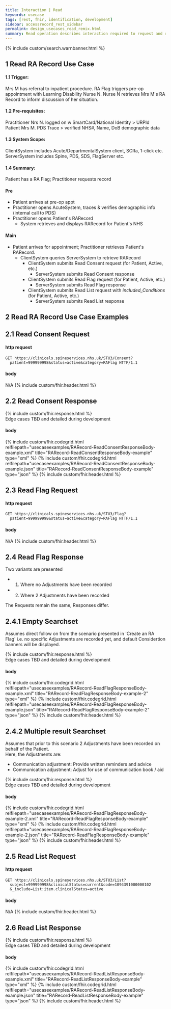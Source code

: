 ```yaml
---
title: Interaction | Read
keywords: usecase
tags: [rest, fhir, identification, development]
sidebar: accessrecord_rest_sidebar
permalink: design_usecases_read_remix.html
summary: Read operation describes interaction required to request and retrieve (and display) a Reasonable Adjustment Flag on Spine via the FHIR&reg; Reasonable Adjustments API
---
```

{% include custom/search.warnbanner.html %}

## 1 Read RA Record Use Case ##
#### 1.1 Trigger: ####
Mrs M has referral to inpatient procedure. RA Flag triggers pre-op appointment with Learning Disability Nurse N. Nurse N retrieves Mrs M's RA Record to inform discussion of her situation.

#### 1.2 Pre-requisites: ####
Practitioner Nrs N. logged on w SmartCard/National Identity > URPId  
Patient Mrs M. PDS Trace > verified NHS#, Name, DoB demographic data  

#### 1.3 System Scope: ####
ClientSystem includes Acute/DepartmentalSystem client, SCRa, 1-click etc.  
ServerSystem includes Spine, PDS, SDS, FlagServer etc.  

#### 1.4 Summary: ####
Patient has a RA Flag; Practitioner requests record
#### Pre ####
* Patient arrives at pre-op appt  
* Practitioner opens AcuteSystem, traces & verifies demographic info (internal call to PDS)  
* Practitioner opens Patient's RARecord  
  * System retrieves and displays RARecord for Patient's NHS

#### Main ####
* Patient arrives for appointment; Practitioner retrieves Patient's RARecord.  
  * ClientSystem queries ServerSystem to retrieve RARecord
    * ClientSystem submits Read Consent request (for Patient, Active, etc.)
      * ServerSystem submits Read Consent response
    * ClientSystem submits Read Flag request (for Patient, Active, etc.)
      * ServerSystem submits Read Flag response
    * ClientSystem submits Read List request with _included_Conditions_ (for Patient, Active, etc.)
      * ServerSystem submits Read List response

## 2 Read RA Record Use Case Examples ##
## 2.1 Read Consent Request ##
#### http request ####
```
GET https://clinicals.spineservices.nhs.uk/STU3/Consent?
  patient=999999998&status=active&category=RAFlag HTTP/1.1
```
#### body ####
N/A
{% include custom/fhir.header.html %}

## 2.2 Read Consent Response ##
{% include custom/fhir.response.html %}  
Edge cases TBD and detailed during development
#### body ####
{% include custom/fhir.codegrid.html
relfilepath="usecaseexamples/RARecord-ReadConsentResponseBody-example.xml"
title="RARecord-ReadConsentResponseBody-example"
type="xml" %}
{% include custom/fhir.codegrid.html
relfilepath="usecaseexamples/RARecord-ReadConsentResponseBody-example.json"
title="RARecord-ReadConsentResponseBody-example"
type="json" %}
{% include custom/fhir.header.html %}

## 2.3 Read Flag Request ##

#### http request ####
```
GET https://clinicals.spineservices.nhs.uk/STU3/Flag?
  patient=999999998&status=active&category=RAFlag HTTP/1.1
```
#### body ####
N/A
{% include custom/fhir.header.html %}

## 2.4 Read Flag Response ##

Two variants are presented
- 1. Where no Adjustments have been recorded
- 2. Where 2 Adjustments have been recorded

The Requests remain the same, Responses differ.

## 2.4.1 Empty Searchset ##

Assumes direct follow on from the scenario presented in 'Create an RA Flag' i.e. no specific Adjustments are recorded yet, and default Considertion banners will be displayed.

{% include custom/fhir.response.html %}  
Edge cases TBD and detailed during development
#### body ####
{% include custom/fhir.codegrid.html
relfilepath="usecaseexamples/RARecord-ReadFlagResponseBody-example.xml"
title="RARecord-ReadFlagResponseBody-example-2"
type="xml" %}
{% include custom/fhir.codegrid.html
relfilepath="usecaseexamples/RARecord-ReadFlagResponseBody-example.json"
title="RARecord-ReadFlagResponseBody-example-2"
type="json" %}
{% include custom/fhir.header.html %}

## 2.4.2 Multiple result Searchset ##

Assumes that prior to this scenario 2 Adjustments have been recorded on behalf of the Patient.  
Here, the Adjustments are:
- Communication adjustment: Provide written reminders and advice
- Communication adjustment: Adjust for use of communication book / aid

{% include custom/fhir.response.html %}  
Edge cases TBD and detailed during development
#### body ####
{% include custom/fhir.codegrid.html
relfilepath="usecaseexamples/RARecord-ReadFlagResponseBody-example-2.xml"
title="RARecord-ReadFlagResponseBody-example"
type="xml" %}
{% include custom/fhir.codegrid.html
relfilepath="usecaseexamples/RARecord-ReadFlagResponseBody-example-2.json"
title="RARecord-ReadFlagResponseBody-example"
type="json" %}
{% include custom/fhir.header.html %}

## 2.5 Read List Request ##
#### http request ####
```
GET https://clinicals.spineservices.nhs.uk/STU3/List?
  subject=999999998&clinicalStatus=current&code=1094391000000102
  &_include=List:item.clinicalStatus=active
```
#### body ####
N/A
{% include custom/fhir.header.html %}

## 2.6 Read List Response ##
{% include custom/fhir.response.html %}  
Edge cases TBD and detailed during development
#### body ####
{% include custom/fhir.codegrid.html
relfilepath="usecaseexamples/RARecord-ReadListResponseBody-example.xml"
title="RARecord-ReadListResponseBody-example"
type="xml" %}
{% include custom/fhir.codegrid.html
relfilepath="usecaseexamples/RARecord-ReadListResponseBody-example.json"
title="RARecord-ReadListResponseBody-example"
type="json" %}
{% include custom/fhir.header.html %}